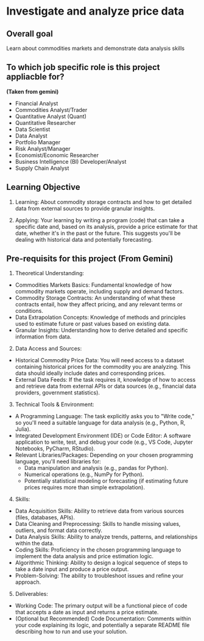 # Investigate and analyze price data

## Overall goal
Learn about commodities markets and demonstrate data analysis skills

## To which job specific role is this project appliacble for?
**(Taken from gemini)**

- Financial Analyst
- Commodities Analyst/Trader
- Quantitative Analyst (Quant)
- Quantitative Researcher
- Data Scientist
- Data Analyst
- Portfolio Manager
- Risk Analyst/Manager
- Economist/Economic Researcher
- Business Intelligence (BI) Developer/Analyst
- Supply Chain Analyst

## Learning Objective
1. Learning: About commodity storage contracts and how to get detailed data from external sources to provide granular insights.

2. Applying: Your learning by writing a program (code) that can take a specific date and, based on its analysis, provide a price estimate for that date, whether it's in the past or the future. This suggests you'll be dealing with historical data and potentially forecasting.

## Pre-requisits for this project (From Gemini)

1. Theoretical Understanding:
- Commodities Markets Basics: Fundamental knowledge of how commodity markets operate, including supply and demand factors.
- Commodity Storage Contracts: An understanding of what these contracts entail, how they affect pricing, and any relevant terms or conditions.
- Data Extrapolation Concepts: Knowledge of methods and principles used to estimate future or past values based on existing data.
- Granular Insights: Understanding how to derive detailed and specific information from data.

2. Data Access and Sources:
- Historical Commodity Price Data: You will need access to a dataset containing historical prices for the commodity you are analyzing. This data should ideally include dates and corresponding prices.
- External Data Feeds: If the task requires it, knowledge of how to access and retrieve data from external APIs or data sources (e.g., financial data providers, government statistics).

3. Technical Tools & Environment:
- A Programming Language: The task explicitly asks you to "Write code," so you'll need a suitable language for data analysis (e.g., Python, R, Julia).
- Integrated Development Environment (IDE) or Code Editor: A software application to write, test, and debug your code (e.g., VS Code, Jupyter Notebooks, PyCharm, RStudio).
- Relevant Libraries/Packages: Depending on your chosen programming language, you'll need libraries for:
    - Data manipulation and analysis (e.g., pandas for Python).
    - Numerical operations (e.g., NumPy for Python).
    - Potentially statistical modeling or forecasting (if estimating future prices requires more than simple extrapolation).

4. Skills:
- Data Acquisition Skills: Ability to retrieve data from various sources (files, databases, APIs).
- Data Cleaning and Preprocessing: Skills to handle missing values, outliers, and format data correctly.
- Data Analysis Skills: Ability to analyze trends, patterns, and relationships within the data.
- Coding Skills: Proficiency in the chosen programming language to implement the data analysis and price estimation logic.
- Algorithmic Thinking: Ability to design a logical sequence of steps to take a date input and produce a price output.
- Problem-Solving: The ability to troubleshoot issues and refine your approach.

5. Deliverables:
- Working Code: The primary output will be a functional piece of code that accepts a date as input and returns a price estimate.
- (Optional but Recommended) Code Documentation: Comments within your code explaining its logic, and potentially a separate README file describing how to run and use your solution.